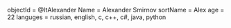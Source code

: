 objectId = @ItAlexander
Name = Alexander Smirnov
sortName = Alex
age = 22
languges = russian, english, c, c++, c#, java, python

<!---
ItAlexander/ItAlexander is a ✨ special ✨ repository because its `README.md` (this file) appears on your GitHub profile.
You can click the Preview link to take a look at your changes.
--->
